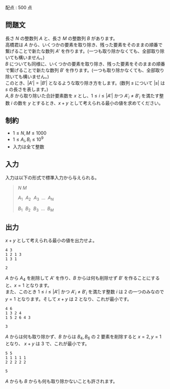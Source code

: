 配点 : $500$ 点

## 問題文

長さ $N$ の整数列 $A$ と、長さ $M$ の整数列 $B$ があります。<br>
高橋君は $A$ から、いくつかの要素を取り除き、残った要素をそのままの順番で繋げることで新たな数列 $A'$ を作ります。(一つも取り除かなくても、全部取り除いても構いません。)<br>
$B$ についても同様に、いくつかの要素を取り除き、残った要素をそのままの順番で繋げることで新たな数列 $B'$ を作ります。(一つも取り除かなくても、全部取り除いても構いません。)<br>
このとき、$|A'| = |B'|$ となるような取り除き方をします。(数列 $s$ について $|s|$ は $s$ の長さを表します。)<br>
$A, B$ から取り除いた合計要素数を $x$ とし、$1 \le i \le |A'|$ かつ ${A'}_i \neq {B'}_i$ を満たす整数 $i$ の数を $y$ とするとき、$x + y$ として考えられる最小の値を求めてください。  

## 制約

- $1 \le N, M \le 1000$
- $1 \le A_i, B_i \le 10^9$
- 入力は全て整数

## 入力

入力は以下の形式で標準入力から与えられる。

> $N$ $M$
> 
> $A_1 \hspace{7pt} A_2 \hspace{7pt} A_3 \hspace{5pt} \dots \hspace{5pt} A_N$
> 
> $B_1 \hspace{7pt} B_2 \hspace{7pt} B_3 \hspace{5pt} \dots \hspace{5pt} B_M$

## 出力

$x + y$ として考えられる最小の値を出力せよ。  

```input1
4 3
1 2 1 3
1 3 1
```

```output1
2
```

$A$ から $A_4$ を削除して $A'$ を作り、$B$ からは何も削除せず $B'$ を作ることにすると、$x = 1$ となります。<br>
また、このとき $1 \le i \le |A'|$ かつ ${A'}_i \neq {B'}_i$ を満たす整数 $i$ は $2$ の一つのみなので $y = 1$ となります。そして $x + y$ は $2$ となり、これが最小です。  

```input2
4 6
1 3 2 4
1 5 2 6 4 3
```

```output2
3
```

$A$ からは何も取り除かず、$B$ からは $B_4, B_6$ の $2$ 要素を削除すると $x = 2, y = 1$ となり、 $x + y$ は $3$ で、これが最小です。  

```input3
5 5
1 1 1 1 1
2 2 2 2 2
```

```output3
5
```

$A$ からも $B$ からも何も取り除かないことも許されます。
